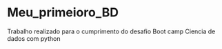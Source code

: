 # Meu_primeioro_BD
Trabalho realizado para o cumprimento do desafio Boot camp Ciencia de dados com python
